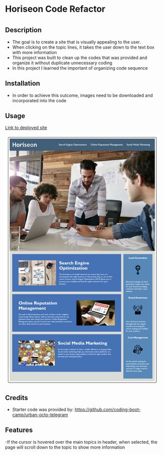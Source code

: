 # Horiseon Code Refactor
# 

## Description

- The goal is to create a site that is visually appealing to the user.
- When clicking on the topic lines, it takes the user down to the text box with more information 
- This project was built to clean up the codes that was provided and organize it without duplicate unnecessary coding
- In this project I learned the important of organizing code sequence

## Installation

- In order to achieve this outcome, images need to be downloaded and incorporated into the code

## Usage

[Link to deployed site](https://lely2011.github.io/horiseon-code-refactor/)
 
![This displays what the final page should appear like.](./assets/images/Horseon-Mock-Up.png)

## Credits
-	Starter code was provided by: https://github.com/coding-boot-camp/urban-octo-telegram

## Features

-If the cursor is hovered over the main topics in header, when selected, the page will scroll down to the topic to show more information
